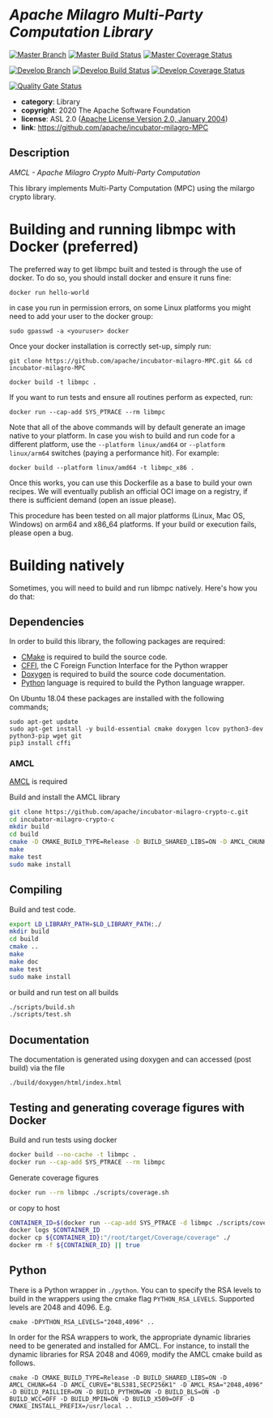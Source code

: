 <!--
    Licensed to the Apache Software Foundation (ASF) under one
    or more contributor license agreements.  See the NOTICE file
    distributed with this work for additional information
    regarding copyright ownership.  The ASF licenses this file
    to you under the Apache License, Version 2.0 (the
    "License"); you may not use this file except in compliance
    with the License.  You may obtain a copy of the License at

    http://www.apache.org/licenses/LICENSE-2.0

    Unless required by applicable law or agreed to in writing,
    software distributed under the License is distributed on an
    "AS IS" BASIS, WITHOUT WARRANTIES OR CONDITIONS OF ANY
    KIND, either express or implied.  See the License for the
    specific language governing permissions and limitations
    under the License.
-->

# *Apache Milagro Multi-Party Computation Library*

[![Master Branch](https://img.shields.io/badge/-master:-gray.svg)](https://github.com/apache/incubator-milagro-MPC/tree/master)
[![Master Build Status](https://travis-ci.org/apache/incubator-milagro-MPC.svg?branch=master)](https://travis-ci.org/apache/incubator-milagro-MPC)
[![Master Coverage Status](https://coveralls.io/repos/github/apache/incubator-milagro-MPC/badge.svg?branch=master)](https://coveralls.io/github/apache/incubator-milagro-MPC?branch=master)

[![Develop Branch](https://img.shields.io/badge/-develop:-gray.svg)](https://github.com/apache/incubator-milagro-MPC/tree/develop)
[![Develop Build Status](https://travis-ci.org/apache/incubator-milagro-MPC.svg?branch=develop)](https://travis-ci.org/apache/incubator-milagro-MPC)
[![Develop Coverage Status](https://coveralls.io/repos/github/apache/incubator-milagro-MPC/badge.svg?branch=develop)](https://coveralls.io/github/apache/incubator-milagro-MPC?branch=develop)

[![Quality Gate Status](https://sonarcloud.io/api/project_badges/measure?project=apache_incubator-milagro-MPC&metric=alert_status)](https://sonarcloud.io/dashboard?id=apache_incubator-milagro-MPC)

* **category**:    Library
* **copyright**:   2020 The Apache Software Foundation
* **license**:     ASL 2.0 ([Apache License Version 2.0, January 2004](http://www.apache.org/licenses/LICENSE-2.0))
* **link**:        https://github.com/apache/incubator-milagro-MPC

## Description

*AMCL - Apache Milagro Crypto Multi-Party Computation*

This library implements Multi-Party Computation (MPC) using the milargo crypto library.

# Building and running libmpc with Docker (preferred)

The preferred way to get libmpc built and tested is through the use of docker. To do so, you should install docker and ensure it runs fine:
```
docker run hello-world
```
in case you run in permission errors, on some Linux platforms you might need to add your user to the docker group:
```
sudo gpasswd -a <youruser> docker
```

Once your docker installation is correctly set-up, simply run:
```
git clone https://github.com/apache/incubator-milagro-MPC.git && cd incubator-milagro-MPC
```
```
docker build -t libmpc .
```

If you want to run tests and ensure all routines perform as expected, run:
```
docker run --cap-add SYS_PTRACE --rm libmpc
```

Note that all of the above commands will by default generate an image native to your platform. In case you wish to build and run code for a different platform, use the `--platform linux/amd64` or `--platform linux/arm64` switches (paying a performance hit). For example:
```
docker build --platform linux/amd64 -t libmpc_x86 .
```

Once this works, you can use this Dockerfile as a base to build your own recipes. We will eventually publish an official OCI image on a registry, if there is sufficient demand (open an issue please).

This procedure has been tested on all major platforms (Linux, Mac OS, Windows) on arm64 and x86_64 platforms. If your build or execution fails, please open a bug.


# Building natively

Sometimes, you will need to build and run libmpc natively. Here's how you do that:

## Dependencies

In order to build this library, the following packages are required:

* [CMake](https://cmake.org/) is required to build the source code.
* [CFFI](https://cffi.readthedocs.org/en/release-0.8/), the C Foreign Function Interface for the Python wrapper
* [Doxygen](http://doxygen.org) is required to build the source code documentation.
* [Python](https://www.python.org/) language is required to build the Python language wrapper.

On Ubuntu 18.04 these packages are installed with the following commands;

```
sudo apt-get update
sudo apt-get install -y build-essential cmake doxygen lcov python3-dev python3-pip wget git
pip3 install cffi
```

### AMCL

[AMCL](https://github.com/apache/incubator-milagro-crypto-c) is required

Build and install the AMCL library

```sh
git clone https://github.com/apache/incubator-milagro-crypto-c.git 
cd incubator-milagro-crypto-c
mkdir build
cd build
cmake -D CMAKE_BUILD_TYPE=Release -D BUILD_SHARED_LIBS=ON -D AMCL_CHUNK=64 -D AMCL_CURVE="BLS381,SECP256K1" -D AMCL_RSA="" -D BUILD_PAILLIER=ON -D BUILD_PYTHON=ON -D BUILD_BLS=ON -D BUILD_WCC=OFF -D BUILD_MPIN=ON -D BUILD_X509=OFF -D CMAKE_INSTALL_PREFIX=/usr/local ..
make
make test
sudo make install
```

## Compiling

Build and test code. 

```sh
export LD_LIBRARY_PATH=$LD_LIBRARY_PATH:./
mkdir build
cd build
cmake ..
make
make doc
make test
sudo make install
```

or build and run test on all builds

```sh
./scripts/build.sh
./scripts/test.sh
```

## Documentation

The documentation is generated using doxygen and can accessed (post build)
via the file

```
./build/doxygen/html/index.html
```

## Testing and generating coverage figures with Docker

Build and run tests using docker

```sh
docker build --no-cache -t libmpc .
docker run --cap-add SYS_PTRACE --rm libmpc
```

Generate coverage figures

```sh
docker run --rm libmpc ./scripts/coverage.sh
```

or copy to host

```sh
CONTAINER_ID=$(docker run --cap-add SYS_PTRACE -d libmpc ./scripts/coverage.sh)
docker logs $CONTAINER_ID
docker cp ${CONTAINER_ID}:"/root/target/Coverage/coverage" ./
docker rm -f ${CONTAINER_ID} || true
```

## Python

There is a Python wrapper in `./python`.
You can to specify the RSA levels to build in the wrappers using
the cmake flag `PYTHON_RSA_LEVELS`. Supported levels are 2048 and 4096.
E.g.

```
cmake -DPYTHON_RSA_LEVELS="2048,4096" ..
```

In order for the RSA wrappers to work, the appropriate dynamic
libraries need to be generated and installed for AMCL. For instance, to
install the dynamic libraries for RSA 2048 and 4069, modify the AMCL cmake
build as follows.

```
cmake -D CMAKE_BUILD_TYPE=Release -D BUILD_SHARED_LIBS=ON -D AMCL_CHUNK=64 -D AMCL_CURVE="BLS381,SECP256K1" -D AMCL_RSA="2048,4096" -D BUILD_PAILLIER=ON -D BUILD_PYTHON=ON -D BUILD_BLS=ON -D BUILD_WCC=OFF -D BUILD_MPIN=ON -D BUILD_X509=OFF -D CMAKE_INSTALL_PREFIX=/usr/local ..
```
